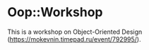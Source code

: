 # Oop::Workshop

This is a workshop on Object-Oriented Design (https://mokevnin.timepad.ru/event/792995/).